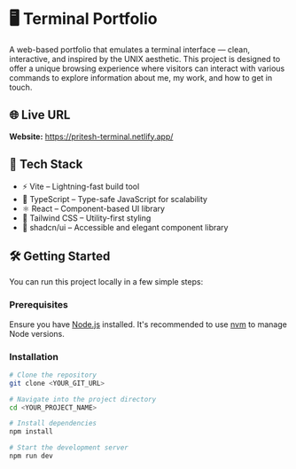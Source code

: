 # 🖥️ Terminal Portfolio

A web-based portfolio that emulates a terminal interface — clean, interactive, and inspired by the UNIX aesthetic. This project is designed to offer a unique browsing experience where visitors can interact with various commands to explore information about me, my work, and how to get in touch.

## 🌐 Live URL

**Website:** https://pritesh-terminal.netlify.app/

## 🧱 Tech Stack

- ⚡ Vite – Lightning-fast build tool
- 🧠 TypeScript – Type-safe JavaScript for scalability
- ⚛️ React – Component-based UI library
- 🎨 Tailwind CSS – Utility-first styling
- 🧩 shadcn/ui – Accessible and elegant component library

## 🛠️ Getting Started

You can run this project locally in a few simple steps:

### Prerequisites

Ensure you have [Node.js](https://nodejs.org/) installed. It's recommended to use [nvm](https://github.com/nvm-sh/nvm#installing-and-updating) to manage Node versions.

### Installation

```bash
# Clone the repository
git clone <YOUR_GIT_URL>

# Navigate into the project directory
cd <YOUR_PROJECT_NAME>

# Install dependencies
npm install

# Start the development server
npm run dev
